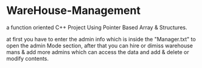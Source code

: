 # WareHouse-Management
a function oriented C++ Project Using Pointer Based Array &amp; Structures.

at first you have to enter the admin info which is inside the "Manager.txt" to open the admin Mode section, 
after that you can hire or dimiss warehouse mans & add more admins which can access the data and add & delete or modify contents.

